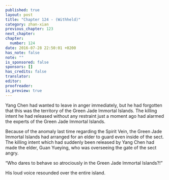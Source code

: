 ```yaml
---
published: true
layout: post
title: "Chapter 124 - (Withheld)"
category: zhan-xian
previous_chapter: 123
next_chapter:
chapter:
  number: 124
date: 2016-07-28 22:50:01 +0200
has_note: false
note: ""
is_sponsored: false
sponsors: []
has_credits: false
translator:
editor:
proofreader:
is_preview: true
---
```

Yang  Chen had wanted to leave in anger immediately, but he had forgotten that this was the territory of the Green Jade Immortal Islands. The killing intent he had released without any restraint just a moment ago had alarmed the experts of the Green Jade Immortal Islands.

Because of the anomaly last time regarding the Spirit Vein, the Green Jade Immortal Islands had arranged for an elder to guard even inside of the sect. The killing intent which had suddenly been released by Yang Chen had made the elder, Guan Yueying, who was overseeing the gate of the sect angry.

“Who dares to behave so atrociously in the Green Jade Immortal Islands?!”

His loud voice resounded over the entire island.
